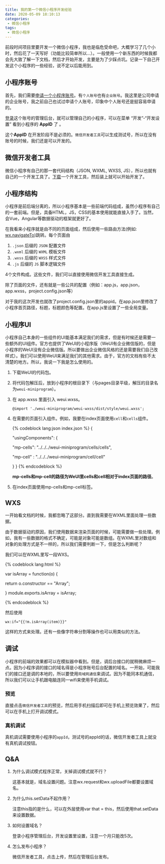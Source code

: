```yaml
---
title: 我的第一个微信小程序开发经验
date: 2020-05-09 18:10:13
categories:
 - 微信小程序
tags:
 - 微信小程序
---
```


前段时间项目里要开发一个微信小程序，我也是临危受命吧，大概学习了几个小时，然后花了一天写好（功能比较简单所以...）。一般使用一个新东西的时候我都会先大致了解一下文档，然后才开始开发，主要是为了少踩点坑。记录一下自己开发这个小程序的一些经验，说不定以后能用到。

<!-- more -->

## 小程序账号

首先，我们需要[申请一个小程序账号](https://mp.weixin.qq.com/wxopen/waregister?action=step1)。有`个人账号`也有`企业账号`。我这里是公司申请的企业账号，我之前自己也试过申请个人账号，印象中个人账号还是挺容易申请的。

[登录](https://mp.weixin.qq.com/)这个账号的管理后台，就可以管理自己的小程序，可以在菜单 “开发”-“开发设置” 看到小程序的 **AppID** 了 。

这个**AppID** 在开发阶段不是必须的。`微信开发者工具`可以生成测试号，所以在没有账号的时候，我们还是可以开发的。

## 微信开发者工具

微信小程序有自己的那一套代码结构（JSON, WXML, WXSS, JS），所以也就有自己的一个开发工具了。[下载](https://developers.weixin.qq.com/miniprogram/dev/devtools/download.html)一个开发工具，然后装上就可以开始开发了。

## 小程序结构

小程序是前后端分离的，所以小程序基本是一些前端代码组成，虽然小程序有自己的一套前端。但是，具备HTML，JS，CSS的基本使用就能直接入手了。当然，会Vue，Angular等数据驱动的框架就更好了。

在我看来小程序就是由不同的页面组成，然后使用一些路由方法(例如: [wx.navigateTo](https://developers.weixin.qq.com/miniprogram/dev/api/route/wx.navigateTo.html))跳转。每个页面由

1. `.json` 后缀的 `JSON` 配置文件
2. `.wxml` 后缀的 `WXML` 模板文件
3. `.wxss` 后缀的 `WXSS` 样式文件
4. `.js` 后缀的 `JS` 脚本逻辑文件

4个文件构成。这些文件，我们可以直接使用微信开发工具直接生成。

除了页面的文件，还有就是一些公共的配置（例如：app.js，app.json，app.wxss，project.config.json等）

对于我的这次开发也就改了project.config.json里的appid。在app.json里修改了小程序首页路径，标题，标题颜色等配置。在app.js里设置了一些全局变量。

## 小程序UI

小程序自己本身的一些组件的UI能基本满足我们的需求，但是有时候还是需要一些额外的UI组件。官方也提供了WeUI的小程序版（WeUI有企业微信版的，但是小程序的WeUI没有企业微信版。所以要做出企业微信风格的还是需要我们自己改样式）。我们可以使用WeUI来满足我们的其他需求。由于，官方的文档有些不太清楚的地方。所以，我说一下我是怎么使用的。

1. 下载WeUI的代码包。

2. 将代码包解压后，放到小程序的根目录下（与pages目录平级，解压的目录名为`weui-miniprogram`）。

3. 在 app.wxss 里面引入 weui.wxss。

   ```
   @import './weui-miniprogram/weui-wxss/dist/style/weui.wxss';
   ```

4. 在需要的页面引入组件。例如，我要在index页面使用`cell`和`cells`组件。

   {% codeblock lang:json index.json %} 
   {

    "usingComponents": {

     "mp-cells": "../../../weui-miniprogram/cells/cells",

     "mp-cell" : "../../../weui-miniprogram/cell/cell"

    }
   }
   {% endcodeblock %}
   
   **mp-cells和mp-cell的路径为WeUI里cells和cell相对于index页面的路径**。
   
5. 在index页面使用mp-cells和mp-cell标签。

## WXS

一开始看文档的时候，我都忽略了这部分。直到我需要在WXML里面处理一些数据。

由于数据驱动的原因，我们使用数据来渲染页面的时候，可能需要做一些处理。例如，我有一些数据的格式不确定，可能是对象可能是数组。在WXML里对数组和对象的处理方式是不一样的，所以我们需要判断一下，但是怎么判断呢？

我们可以在WXML里写一段WXS。

{% codeblock lang:html %}

<wxs module="m">
var isArray = function(o) {

 return o.constructor == "Array";

}
module.exports.isArray = isArray;

</wxs>
{% endcodeblock %}

然后使用
```
wx:if="{{!m.isArray(item)}}"
```
这样的方式来处理。还有一些像字符串分割等操作也可以用类似的方法。

## 调试

小程序的前端的效果都可以在模拟器中看到。但是，调后台接口的就稍微麻烦一点。因为小程序调的接口的域名得是小程序账号后台配置的域名。一开始，可能我们的接口还是调的本地的，所以要使用`局域网通信`来调试。因为不能同本机通信，所以我们可以让手机跟电脑连同一wifi来使用手机调试。

### 预览

直接点击`微信开发者工具`的预览，然后用手机扫描后即可在手机上预览效果了，然后可以在手机上打开调试模式。

### 真机调试

真机调试需要使用小程序的`appId`，测试号的appId的话，微信开发者工具上就没有真机调试按钮。

## Q&A

1. 为什么调试模式程序正常，关掉调试模式就不行？

   这基本就是，域名设置问题。注意wx.request和wx.uploadFile都要设置域名。

2. 为什么this.setData不起作用？

   注意this指的是什么，可以在外层使用var that = this，然后使用that.setData来设置数据。

3. 如何设置域名？

   登录小程序管理后台，开发设置里设置，注意一个月只能改5次。

4. 怎么发布小程序？

   微信开发者工具，点击上传，然后在管理后台发布。









